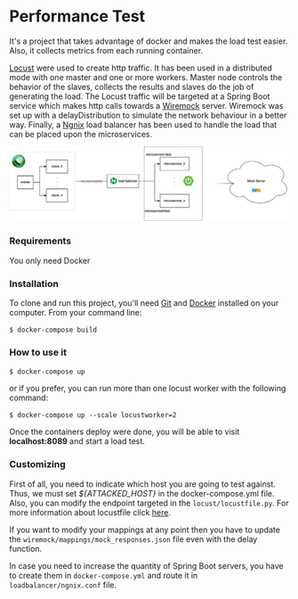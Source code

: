 # Performance Test
It's a project that takes advantage of docker and makes the load test easier. Also, it collects metrics from each running container. 

[Locust](https://locust.io/) were used to create http traffic. It has been used in a distributed mode with one master and one or more workers. Master node controls the behavior of the slaves, collects the results and slaves do the job of generating the load. 
The Locust traffic will be targeted at a Spring Boot service which makes http calls towards a [Wiremock](http://wiremock.org/) server. Wiremock was set up with a delayDistribution to simulate the network behaviour in a better way. Finally, a [Ngnix](https://nginx.org/en/) load balancer 
has been used to handle the load that can be placed upon the microservices. 

<p align="center">
  <img src = "https://github.com/jorgejcabrera/performance-test/blob/main/load%20test.png" width=980>
</p>

### Requirements
You only need Docker

### Installation
To clone and run this project, you'll need [Git](https://git-scm.com) and [Docker](https://www.docker.com/get-started) installed on your computer. From your command line:
 ```shell script
$ docker-compose build 
 ```
### How to use it
 ```shell script
$ docker-compose up
 ```
or if you prefer, you can run more than one locust worker with the following command:
```shell script
$ docker-compose up --scale locustworker=2
```
Once the containers deploy were done, you will be able to visit **localhost:8089** and start a load test.

### Customizing
First of all, you need to indicate which host you are going to test against. Thus, we must set _${ATTACKED_HOST}_ in the docker-compose.yml file. Also, you can modify the endpoint targeted in the `locust/locustfile.py`. For more information about locustfile click [here](https://docs.locust.io/en/latest/writing-a-locustfile.html).

If you want to modify your mappings at any point then you have to update the `wiremock/mappings/mock_responses.json` file even with the delay function.

In case you need to increase the quantity of Spring Boot servers, you have to create them in `docker-compose.yml` and route it in `loadbalancer/ngnix.conf` file.